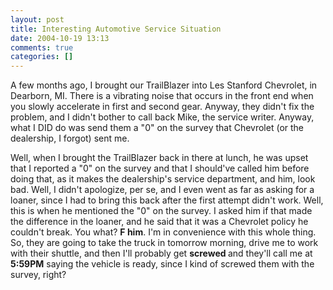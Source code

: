 ```yaml
---
layout: post
title: Interesting Automotive Service Situation
date: 2004-10-19 13:13
comments: true
categories: []
---
```

A few months ago, I brought our TrailBlazer into Les Stanford Chevrolet, in Dearborn, MI. There is a vibrating noise that occurs in the front end when you slowly accelerate in first and second gear. Anyway, they didn't fix the problem, and I didn't bother to call back Mike, the service writer. Anyway, what I DID do was send them a "0" on the survey that Chevrolet (or the dealership, I forgot) sent me. 

Well, when I brought the TrailBlazer back in there at lunch, he was upset that I reported a "0" on the survey and that I should've called him before doing that, as it makes the dealership's service department, and him, look bad. Well, I didn't apologize, per se, and I even went as far as asking for a loaner, since I had to bring this back after the first attempt didn't work. Well, this is when he mentioned the "0" on the survey. I asked him if that made the difference in the loaner, and he said that it was a Chevrolet policy he couldn't break. You what? <b>F him</b>. I'm in convenience with this whole thing. So, they are going to take the truck in tomorrow morning, drive me to work with their shuttle, and then I'll probably get <b>screwed </b>and they'll call me at <b>5:59PM</b> saying the vehicle is ready, since I kind of screwed them with the survey, right?
